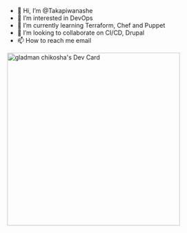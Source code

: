 - 👋 Hi, I’m @Takapiwanashe
- 👀 I’m interested in DevOps
- 🌱 I’m currently learning Terraform, Chef and Puppet
- 💞️ I’m looking to collaborate on CI/CD, Drupal
- 📫 How to reach me email 

<!---
Takapiwanashe/Takapiwanashe is a ✨ special ✨ repository because its `README.md` (this file) appears on your GitHub profile.
You can click the Preview link to take a look at your changes.
--->
<a href="https://app.daily.dev/TaKa"><img src="https://api.daily.dev/devcards/0ebb3443c002478c99f55eca647fd01f.png?r=nyj" width="400" alt="gladman chikosha's Dev Card"/></a>
